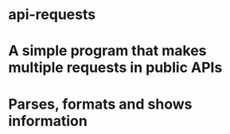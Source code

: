 # api-requests

# A simple program that makes multiple requests in public APIs
# Parses, formats and shows information

